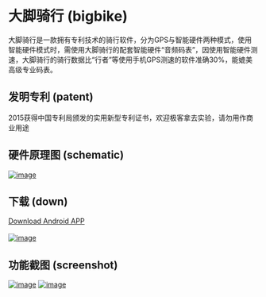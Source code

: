 # 大脚骑行 (bigbike)
大脚骑行是一款拥有专利技术的骑行软件，分为GPS与智能硬件两种模式，使用智能硬件模式时，需使用大脚骑行的配套智能硬件“音频码表”，因使用智能硬件测速，大脚骑行的骑行数据比“行者”等使用手机GPS测速的软件准确30%，能媲美高级专业码表。

## 发明专利 (patent)
2015获得中国专利局颁发的实用新型专利证书，欢迎极客拿去实验，请勿用作商业用途

## 硬件原理图 (schematic)
[![image](https://github.com/onanying/bigbike-android/blob/master/picture/schematic_thumb.jpg?raw=true)](https://github.com/onanying/bigbike-android/blob/master/picture/schematic.jpg?raw=true)

## 下载 (down)
[Download Android APP](http://android.myapp.com/myapp/detail.htm?apkName=cn.bigbike.cycling)
<br><br>
[![image](https://github.com/onanying/bigbike-android/blob/master/picture/screenshot_thumb.jpg?raw=true)](https://github.com/onanying/bigbike-android/blob/master/picture/screenshot.jpg?raw=true)

## 功能截图 (screenshot)
[![image](https://github.com/onanying/bigbike-android/blob/master/picture/app_thumb.jpg?raw=true)](https://github.com/onanying/bigbike-android/blob/master/picture/app.jpg?raw=true)
[![image](https://github.com/onanying/bigbike-android/blob/master/picture/device_thumb.jpg?raw=true)](https://github.com/onanying/bigbike-android/blob/master/picture/device.jpg?raw=true)